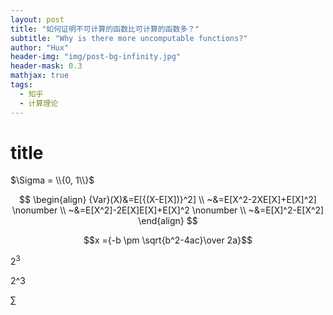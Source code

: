 ```yaml
---
layout: post
title: "如何证明不可计算的函数比可计算的函数多？"
subtitle: "Why is there more uncomputable functions?"
author: "Hux"
header-img: "img/post-bg-infinity.jpg"
header-mask: 0.3
mathjax: true
tags:
  - 知乎
  - 计算理论
---
```

# title

$\Sigma = \\{0, 1\\}$

$$
\begin{align}
{Var}(X)&=E[{(X-E[X])}^2] \\
~&=E[X^2-2XE[X]+E[X]^2] \nonumber \\
~&=E[X^2]-2E[X]E[X]+E[X]^2 \nonumber \\
~&=E[X]^2-E[X^2]
\end{align}
$$

$$x ={-b \pm \sqrt{b^2-4ac}\over 2a}$$

$2^3$

2^3

$\sum$

